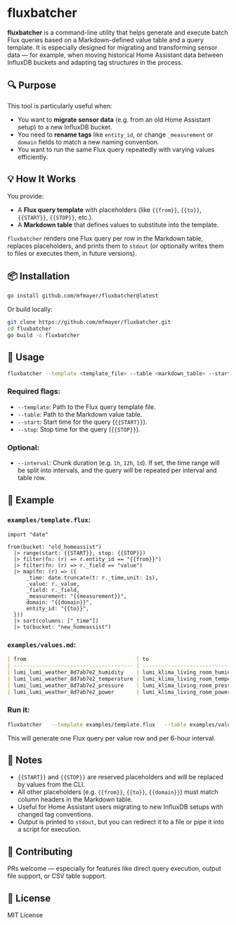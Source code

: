 # fluxbatcher

**fluxbatcher** is a command-line utility that helps generate and execute batch Flux queries based on a Markdown-defined value table and a query template. It is especially designed for migrating and transforming sensor data — for example, when moving historical Home Assistant data between InfluxDB buckets and adapting tag structures in the process.

## 🔍 Purpose

This tool is particularly useful when:

- You want to **migrate sensor data** (e.g. from an old Home Assistant setup) to a new InfluxDB bucket.
- You need to **rename tags** like `entity_id`, or change `_measurement` or `domain` fields to match a new naming convention.
- You want to run the same Flux query repeatedly with varying values efficiently.

## 💡 How It Works

You provide:
- A **Flux query template** with placeholders (like `{{from}}`, `{{to}}`, `{{START}}`, `{{STOP}}`, etc.).
- A **Markdown table** that defines values to substitute into the template.

`fluxbatcher` renders one Flux query per row in the Markdown table, replaces placeholders, and prints them to `stdout` (or optionally writes them to files or executes them, in future versions).

## 📦 Installation

```bash
go install github.com/mfmayer/fluxbatcher@latest
```

Or build locally:

```bash
git clone https://github.com/mfmayer/fluxbatcher.git
cd fluxbatcher
go build -o fluxbatcher
```

## 🚀 Usage

```bash
fluxbatcher --template <template_file> --table <markdown_table> --start <start_time> --stop <stop_time> [--interval <duration>]
```

### Required flags:
- `--template`: Path to the Flux query template file.
- `--table`: Path to the Markdown value table.
- `--start`: Start time for the query (`{{START}}`).
- `--stop`: Stop time for the query (`{{STOP}}`).

### Optional:
- `--interval`: Chunk duration (e.g. `1h`, `12h`, `1d`). If set, the time range will be split into intervals, and the query will be repeated per interval and table row.

## 📄 Example

### `examples/template.flux`:
```flux
import "date"

from(bucket: "old_homeassist")
  |> range(start: {{START}}, stop: {{STOP}})
  |> filter(fn: (r) => r.entity_id == "{{from}}")
  |> filter(fn: (r) => r._field == "value")
  |> map(fn: (r) => ({
      _time: date.truncate(t: r._time,unit: 1s),
      _value: r._value,
      _field: r._field,
      _measurement: "{{measurement}}",
      domain: "{{domain}}",
      entity_id: "{{to}}",
  }))
  |> sort(columns: ["_time"])  
  |> to(bucket: "new_homeassist")
```

### `examples/values.md`:
```markdown
| from                                   | to                                 | measurement         | domain |
| -------------------------------------- | ---------------------------------- | ------------------- | ------ |
| lumi_lumi_weather_8d7ab7e2_humidity    | lumi_klima_living_room_humidity    | sensor__humidity    | sensor |
| lumi_lumi_weather_8d7ab7e2_temperature | lumi_klima_living_room_temperature | sensor__temperature | sensor |
| lumi_lumi_weather_8d7ab7e2_pressure    | lumi_klima_living_room_pressure    | sensor__pressure    | sensor |
| lumi_lumi_weather_8d7ab7e2_power       | lumi_klima_living_room_power       | sensor__power       | sensor |
```

### Run it:

```bash
fluxbatcher   --template examples/template.flux   --table examples/values.md   --start 2023-01-01T00:00:00Z   --stop 2023-01-02T00:00:00Z   --interval 6h
```

This will generate one Flux query per value row and per 6-hour interval.

## 🧠 Notes

- `{{START}}` and `{{STOP}}` are reserved placeholders and will be replaced by values from the CLI.
- All other placeholders (e.g. `{{from}}`, `{{to}}`, `{{domain}}`) must match column headers in the Markdown table.
- Useful for Home Assistant users migrating to new InfluxDB setups with changed tag conventions.
- Output is printed to `stdout`, but you can redirect it to a file or pipe it into a script for execution.

## 🤝 Contributing

PRs welcome — especially for features like direct query execution, output file support, or CSV table support.

## 📜 License

MIT License